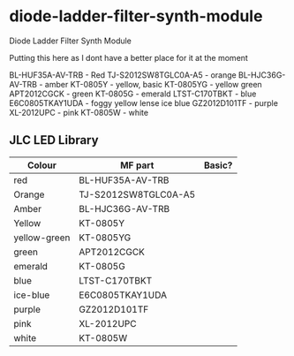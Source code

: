 # diode-ladder-filter-synth-module
 Diode Ladder Filter Synth Module


 Putting this here as I dont have a better place for it at the moment

 

BL-HUF35A-AV-TRB - Red
TJ-S2012SW8TGLC0A-A5 - orange
BL-HJC36G-AV-TRB - amber
KT-0805Y - yellow, basic
KT-0805YG - yellow green
APT2012CGCK  - green
KT-0805G - emerald
LTST-C170TBKT - blue
E6C0805TKAY1UDA - foggy yellow lense ice blue
GZ2012D101TF - purple
XL-2012UPC - pink
KT-0805W - white



## JLC LED Library
| Colour 	| MF part 		| Basic? |
|---		    |---			|---		|
|red		|BL-HUF35A-AV-TRB	|		|
|Orange		|TJ-S2012SW8TGLC0A-A5	|		|
|Amber		|BL-HJC36G-AV-TRB	|		|
|Yellow		|KT-0805Y		|
|yellow-green	|KT-0805YG		|		|
|green		|APT2012CGCK		|	|
|emerald	|KT-0805G		|
|blue		|LTST-C170TBKT		|	|
|ice-blue	|E6C0805TKAY1UDA	|		|
|purple		|GZ2012D101TF		|	|
|pink		|XL-2012UPC		|		|	
|white		|KT-0805W		|	|

